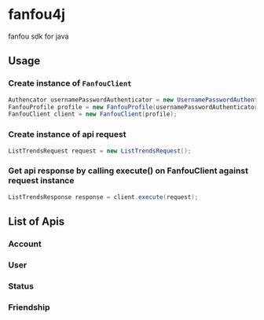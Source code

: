 # fanfou4j  
fanfou sdk for java  

## Usage  

### Create instance of `FanfouClient`  

```java
Authencator usernamePasswordAuthenticator = new UsernamePasswordAuthenticator("username", "password");
FanfouProfile profile = new FanfouProfile(usernamePasswordAuthenticator);
FanfouClient client = new FanfouClient(profile);

```

### Create instance of api request

```java
ListTrendsRequest request = new ListTrendsRequest();
```

### Get api response by calling execute() on FanfouClient against request instance  

```java
ListTrendsResponse response = client.execute(request);
```

## List of Apis

### Account
### User
### Status
### Friendship